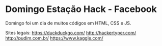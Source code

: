 # Domingo Estação Hack - Facebook
Domingo foi um dia de muitos códigos em HTML, CSS e JS.

Sites legais:
https://duckduckgo.com/
http://hackertyper.com/
http://pudim.com.br/
https://www.kaggle.com/

